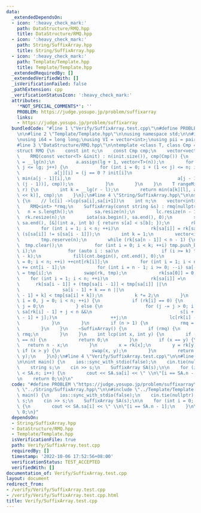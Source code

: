 ```yaml
---
data:
  _extendedDependsOn:
  - icon: ':heavy_check_mark:'
    path: DataStructure/RMQ.hpp
    title: DataStructure/RMQ.hpp
  - icon: ':heavy_check_mark:'
    path: String/SuffixArray.hpp
    title: String/SuffixArray.hpp
  - icon: ':heavy_check_mark:'
    path: Template/Template.hpp
    title: Template/Template.hpp
  _extendedRequiredBy: []
  _extendedVerifiedWith: []
  _isVerificationFailed: false
  _pathExtension: cpp
  _verificationStatusIcon: ':heavy_check_mark:'
  attributes:
    '*NOT_SPECIAL_COMMENTS*': ''
    PROBLEM: https://judge.yosupo.jp/problem/suffixarray
    links:
    - https://judge.yosupo.jp/problem/suffixarray
  bundledCode: "#line 1 \"Verify/SuffixArray.test.cpp\"\n#define PROBLEM \"https://judge.yosupo.jp/problem/suffixarray\"\
    \n\n#line 2 \"Template/Template.hpp\"\n\nusing namespace std;\n\n#include <bits/stdc++.h>\n\
    \nusing i64 = long long;\nusing VI = vector<int>;\nusing pii = pair<int, int>;\n\
    #line 3 \"DataStructure/RMQ.hpp\"\n\ntemplate <class T, class Cmp = less<T>>\n\
    struct RMQ {\n    const int n;\n    const Cmp cmp;\n    vector<vector<T>> a;\n\
    \    RMQ(const vector<T> &init) : n(init.size()), cmp(Cmp()) {\n        int lg\
    \ = __lg(n);\n        a.assign(lg + 1, vector<T>(n));\n        for (int j = 0;\
    \ j <= lg; j++) {\n            for (int i = 0; i + (1 << j) <= n; i++) {\n   \
    \             a[j][i] = (j == 0 ? init[i]\n                                  :\
    \ min(a[j - 1][i],\n                                        a[j - 1][i + (1 <<\
    \ (j - 1))], cmp));\n            }\n        }\n    }\n    T rangeMin(int l, int\
    \ r) {\n        int k = __lg(r - l);\n        return min(a[k][l], a[k][r - (1\
    \ << k)], cmp);\n    }\n};\n#line 4 \"String/SuffixArray.hpp\"\n\nstruct SuffixArray\
    \ {\n    // lc[i] ->lcp(sa[i],sa[i+1])\n    int n;\n    vector<int> sa, rk, lc;\n\
    \    RMQ<int> *rmq;\n    SuffixArray(const string &s) : rmq(nullptr) {\n     \
    \   n = s.length();\n        sa.resize(n);\n        lc.resize(n - 1);\n      \
    \  rk.resize(n);\n        iota(sa.begin(), sa.end(), 0);\n        sort(sa.begin(),\
    \ sa.end(), [&](int a, int b) { return s[a] < s[b]; });\n        rk[sa[0]] = 0;\n\
    \        for (int i = 1; i < n; ++i)\n            rk[sa[i]] = rk[sa[i - 1]] +\
    \ (s[sa[i]] != s[sa[i - 1]]);\n        int k = 1;\n        vector<int> tmp, cnt(n);\n\
    \        tmp.reserve(n);\n        while (rk[sa[n - 1]] < n - 1) {\n          \
    \  tmp.clear();\n            for (int i = 0; i < k; ++i) tmp.push_back(n - k +\
    \ i);\n            for (auto i : sa)\n                if (i >= k) tmp.push_back(i\
    \ - k);\n            fill(cnt.begin(), cnt.end(), 0);\n            for (int i\
    \ = 0; i < n; ++i) ++cnt[rk[i]];\n            for (int i = 1; i < n; ++i) cnt[i]\
    \ += cnt[i - 1];\n            for (int i = n - 1; i >= 0; --i) sa[--cnt[rk[tmp[i]]]]\
    \ = tmp[i];\n            swap(rk, tmp);\n            rk[sa[0]] = 0;\n        \
    \    for (int i = 1; i < n; ++i)\n                rk[sa[i]] =\n              \
    \      rk[sa[i - 1]] + (tmp[sa[i - 1]] < tmp[sa[i]] ||\n                     \
    \                sa[i - 1] + k == n ||\n                                     tmp[sa[i\
    \ - 1] + k] < tmp[sa[i] + k]);\n            k *= 2;\n        }\n        for (int\
    \ i = 0, j = 0; i < n; ++i) {\n            if (rk[i] == 0) {\n               \
    \ j = 0;\n            } else {\n                for (j -= j > 0; i + j < n &&\
    \ sa[rk[i] - 1] + j < n &&\n                                 s[i + j] == s[sa[rk[i]\
    \ - 1] + j];)\n                    ++j;\n                lc[rk[i] - 1] = j;\n\
    \            }\n        }\n        if (n > 1) {\n            rmq = new RMQ(lc);\n\
    \        }\n    }\n    ~SuffixArray() {\n        if (rmq) {\n            delete\
    \ rmq;\n        }\n    }\n    int lcp(int x, int y) {\n        if (x == n || y\
    \ == n) {\n            return 0;\n        }\n        if (x == y) {\n         \
    \   return n - x;\n        }\n        x = rk[x];\n        y = rk[y];\n       \
    \ if (x > y) {\n            swap(x, y);\n        }\n        return rmq->rangeMin(x,\
    \ y);\n    }\n};\n#line 4 \"Verify/SuffixArray.test.cpp\"\n\n#line 6 \"Verify/SuffixArray.test.cpp\"\
    \n\nint main() {\n    ios::sync_with_stdio(false);\n    cin.tie(nullptr);\n\n\
    \    string s;\n    cin >> s;\n    SuffixArray SA(s);\n\n    for (int i = 0; i\
    \ < SA.n; i++) {\n        cout << SA.sa[i] << \" \\n\"[i == SA.n - 1];\n    }\n\
    \n    return 0;\n}\n"
  code: "#define PROBLEM \"https://judge.yosupo.jp/problem/suffixarray\"\n\n#include\
    \ \"../String/SuffixArray.hpp\"\n\n#include \"../Template/Template.hpp\"\n\nint\
    \ main() {\n    ios::sync_with_stdio(false);\n    cin.tie(nullptr);\n\n    string\
    \ s;\n    cin >> s;\n    SuffixArray SA(s);\n\n    for (int i = 0; i < SA.n; i++)\
    \ {\n        cout << SA.sa[i] << \" \\n\"[i == SA.n - 1];\n    }\n\n    return\
    \ 0;\n}"
  dependsOn:
  - String/SuffixArray.hpp
  - DataStructure/RMQ.hpp
  - Template/Template.hpp
  isVerificationFile: true
  path: Verify/SuffixArray.test.cpp
  requiredBy: []
  timestamp: '2022-10-06 17:52:56+08:00'
  verificationStatus: TEST_ACCEPTED
  verifiedWith: []
documentation_of: Verify/SuffixArray.test.cpp
layout: document
redirect_from:
- /verify/Verify/SuffixArray.test.cpp
- /verify/Verify/SuffixArray.test.cpp.html
title: Verify/SuffixArray.test.cpp
---
```

